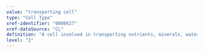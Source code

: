 ```yaml
---
value: "transporting cell"
type: "Cell Type"
xref-identifier: "0000627"
xref-dataSource: "CL"
definition: "A cell involved in transporting nutrients, minerals, water, gases and other chemicals between cells for a variety of purposes including conveying nutrition to other tissues, removing waste products from the tissues, conveying gases for respiration, distributing heat and repelling invasion of foreign substances."
level: "2"
---
```

